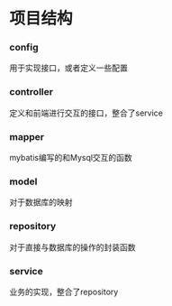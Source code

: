 # 项目结构
### config
用于实现接口，或者定义一些配置
### controller
定义和前端进行交互的接口，整合了service
### mapper
mybatis编写的和Mysql交互的函数
### model
对于数据库的映射
### repository
对于直接与数据库的操作的封装函数
### service
业务的实现，整合了repository